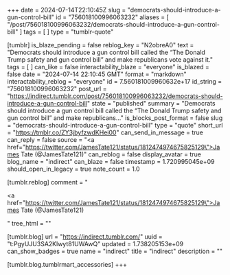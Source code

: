 +++
date = 2024-07-14T22:10:45Z
slug = "democrats-should-introduce-a-gun-control-bill"
id = "756018100996063232"
aliases = [ "/post/756018100996063232/democrats-should-introduce-a-gun-control-bill" ]
tags = [ ]
type = "tumblr-quote"

[tumblr]
is_blaze_pending = false
reblog_key = "N2obreA0"
text = "Democrats should introduce a gun control bill called the &ldquo;The Donald Trump safety and gun control bill&rdquo; and make republicans vote against it."
tags = [ ]
can_like = false
interactability_blaze = "everyone"
is_blazed = false
date = "2024-07-14 22:10:45 GMT"
format = "markdown"
interactability_reblog = "everyone"
id = 7.560181009960632e+17
id_string = "756018100996063232"
post_url = "https://indirect.tumblr.com/post/756018100996063232/democrats-should-introduce-a-gun-control-bill"
state = "published"
summary = "Democrats should introduce a gun control bill called the “The Donald Trump safety and gun control bill” and make republicans..."
is_blocks_post_format = false
slug = "democrats-should-introduce-a-gun-control-bill"
type = "quote"
short_url = "https://tmblr.co/ZY3jbyfzwdKHei00"
can_send_in_message = true
can_reply = false
source = "<a href=\"https://twitter.com/JamesTate121/status/1812474974675825129\">James Tate (@JamesTate121)</a>"
can_reblog = false
display_avatar = true
blog_name = "indirect"
can_blaze = false
timestamp = 1.720995045e+09
should_open_in_legacy = true
note_count = 1.0

[tumblr.reblog]
comment = "<p><a href=\"https://twitter.com/JamesTate121/status/1812474974675825129\">James Tate (@JamesTate121)</a></p>"
tree_html = ""

[tumblr.blog]
url = "https://indirect.tumblr.com/"
uuid = "t:PgyUJU3SA2Klwyt81UWAwQ"
updated = 1.738205153e+09
can_show_badges = true
name = "indirect"
title = "indirect"
description = ""

[tumblr.blog.tumblrmart_accessories]
+++

